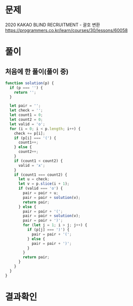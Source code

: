 <h1>문제</h1>

2020 KAKAO BLIND RECRUITMENT - 괄호 변환 <br />
https://programmers.co.kr/learn/courses/30/lessons/60058


<h1>풀이</h1>
<h2>처음에 한 풀이(풀이 중)</h2>

```jsx
function solution(p) {
  if (p === '') {
    return '';
  }

  let pair = '';
  let check = '';
  let count1 = 0;
  let count2 = 0;
  let valid = 'o';
  for (i = 0; i < p.length; i++) {
    check += p[i];
    if (p[i] === '(') {
      count1++;
    } else {
      count2++;
    }
    if (count1 < count2) {
      valid = 'x';
    }
    if (count1 === count2) {
      let u = check;
      let v = p.slice(i + 1);
      if (valid === 'o') {
        pair = pair + u;
        pair = pair + solution(v);
        return pair;
      } else {
        pair = pair + '(';
        pair = pair + solution(v);
        pair = pair + ')';
        for (let j = 1; i > j; j++) {
          if (p[j] === ')') {
            pair = pair + '(';
          } else {
            pair = pair + ')';
          }
        }
        return pair;
      }
    }
  }
}
```

<h1>결과확인</h1>
